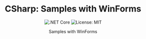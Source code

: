 <div align="center">

# CSharp: Samples with WinForms

![.NET Core](https://github.com/jacksjm/csharp-mvc-blockbuster/workflows/.NET%20Core/badge.svg)
![License: MIT](https://img.shields.io/badge/License-MIT-yellow.svg)

Samples with WinForms

</div>
